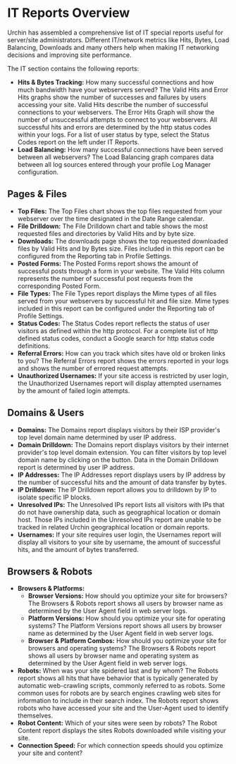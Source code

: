 # IT Reports Overview #

Urchin has assembled a comprehensive list of IT special reports useful for server/site administrators.  Different IT/network metrics like Hits, Bytes, Load Balancing, Downloads and many others help when making IT networking decisions and improving site performance.

The IT section contains the following reports:


  * **Hits & Bytes Tracking:** How many successful connections and how much bandwidth have your webservers served? The Valid Hits and Error Hits graphs show the number of successes and failures by users accessing your site. Valid Hits describe the number of successful connections to your webservers. The Error Hits Graph will show the number of unsuccessful attempts to connect to your webservers. All successful hits and errors are determined by the http status codes within your logs. For a list of user status by type, select the Status Codes report on the left under IT Reports.
  * **Load Balancing:** How many successful connections have been served between all webservers? The Load Balancing graph compares data between all log sources entered through your profile Log Manager configuration.

## Pages & Files ##

  * **Top Files:** The Top Files chart shows the top files requested from your webserver over the time designated in the Date Range calendar.
  * **File Drilldown:** The File Drilldown chart and table shows the most requested files and directories by Valid Hits and by byte size.
  * **Downloads:** The downloads page shows the top requested downloaded files by Valid Hits and by Bytes size. Files included in this report can be configured from the Reporting tab in Profile Settings.
  * **Posted Forms:** The Posted Forms report shows the amount of successful posts through a form in your website. The Valid Hits column represents the number of successful post requests from the corresponding Posted Form.
  * **File Types:** The File Types report displays the Mime types of all files served from your webservers by successful hit and file size. Mime types included in this report can be configured under the Reporting tab of Profile Settings.
  * **Status Codes:** The Status Codes report reflects the status of user visitors as defined within the http protocol. For a complete list of http defined status codes, conduct a Google search for http status code definitions.
  * **Referral Errors:** How can you track which sites have old or broken links to you? The Referral Errors report shows the errors reported in your logs and shows the number of errored request attempts.
  * **Unauthorized Usernames:** If your site access is restricted by user login, the Unauthorized Usernames report will display attempted usernames by the amount of failed login attempts.

## Domains & Users ##

  * **Domains:** The Domains report displays visitors by their ISP provider's top level domain name determined by user IP address.
  * **Domain Drilldown:** The Domains report displays visitors by their internet provider's top level domain extension. You can filter visitors by top level domain name by clicking on the button. Data in the Domain Drilldown report is determined by user IP address.
  * **IP Addresses:** The IP Addresses report displays users by IP address by the number of successful hits and the amount of data transfer by bytes.
  * **IP Drilldown:** The IP Drilldown report allows you to drilldown by IP to isolate specific IP blocks.
  * **Unresolved IPs:** The Unresolved IPs report lists all visitors with IPs that do not have ownership data, such as geographical location or domain host. Those IPs included in the Unresolved IPs report are unable to be tracked in related Urchin geographical location or domain reports.
  * **Usernames:** If your site requires user login, the Usernames report will display all visitors to your site by username, the amount of successful hits, and the amount of bytes transferred.

## Browsers & Robots ##

  * **Browsers & Platforms:**
    * **Browser Versions:** How should you optimize your site for browsers? The Browsers & Robots report shows all users by browser name as determined by the User Agent field in web server logs.
    * **Platform Versions:** How should you optimize your site for operating systems? The Platform Versions report shows all users by browser name as determined by the User Agent field in web server logs.
    * **Browser & Platform Combos:** How should you optimize your site for browsers and operating systems? The Browsers & Robots report shows all users by browser name and operating system as determined by the User Agent field in web server logs.
  * **Robots:** When was your site spidered last and by whom? The Robots report shows all hits that have behavior that is typically generated by automatic web-crawling scripts, commonly referred to as robots. Some common uses for robots are by search engines crawling web sites for information to include in their search index. The Robots report shows robots who have accessed your site and the User-Agent used to identify themselves.
  * **Robot Content:** Which of your sites were seen by robots? The Robot Content report displays the sites Robots downloaded while visiting your site.
  * **Connection Speed:** For which connection speeds should you optimize your site and content?